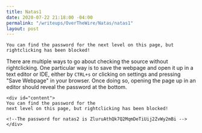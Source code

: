 ```yaml
---
title: Natas1
date: 2020-07-22 21:18:00 -04:00
permalink: "/writeups/OverTheWire/Natas/natas1"
layout: post
---
```


```
You can find the password for the next level on this page, but rightclicking has been blocked!
```
There are multiple ways to go about checking the source without rightclicking. One particular way is to save the webpage and open it up in a text editor or IDE, either by `CTRL+s` or clicking on settings and pressing "Save Webpage" in your browser. Once doing so, opening the page up in an editor should reveal the password at the bottom.


    <div id="content">
    You can find the password for the
    next level on this page, but rightclicking has been blocked!

    <!--The password for natas2 is ZluruAthQk7Q2MqmDeTiUij2ZvWy2mBi -->
    </div>
